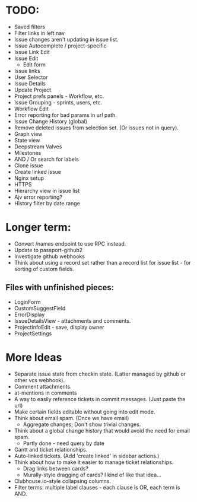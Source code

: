 # TODO:

* Saved filters
* Filter links in left nav
* Issue changes aren't updating in issue list.
* Issue Autocomplete / project-specific
* Issue Link Edit
* Issue Edit
  * Edit form
* Issue links
* User Selector
* Issue Details
* Update Project
* Project prefs panels - Workflow, etc.
* Issue Grouping - sprints, users, etc.
* Workflow Edit
* Error reporting for bad params in url path.
* Issue Change History (global)
* Remove deleted issues from selection set. (Or issues not in query).
* Graph view
* State view
* Deepstream Valves
* Milestones
* AND / Or search for labels
* Clone issue
* Create linked issue
* Nginx setup
* HTTPS
* Hierarchy view in issue list
* Ajv error reporting?
* History filter by date range

# Longer term:

* Convert /names endpoint to use RPC instead.
* Update to passport-github2
* Investigate github webhooks
* Think about using a record set rather than a record list for issue list - for sorting of
  custom fields.

## Files with unfinished pieces:
* LoginForm
* CustomSuggestField
* ErrorDisplay
* IssueDetailsView - attachments and comments.
* ProjectInfoEdit - save, display owner
* ProjectSettings

# More Ideas

* Separate issue state from checkin state. (Latter managed by github or other vcs webhook).
* Comment attachments.
* at-mentions in comments
* A way to easily reference tickets in commit messages. (Just paste the url)
* Make certain fields editable without going into edit mode.
* Think about email spam. (Once we have email)
  * Aggregate changes; Don't show trivial changes.
* Think about a global change history that would avoid the need for email spam.
  * Partly done - need query by date
* Gantt and ticket relationships.
* Auto-linked tickets. (Add 'create linked' in sidebar actions.)
* Think about how to make it easier to manage ticket relationships.
  * Drag links between cards?
  * Murally-style dragging of cards?  I kind of like that idea...
* Clubhouse.io-style collapsing columns.
* Filter terms: multiple label clauses - each clause is OR, each term is AND.
